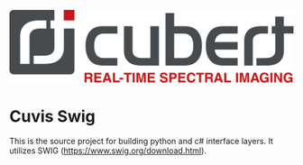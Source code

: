 ![image](https://raw.githubusercontent.com/cubert-hyperspectral/cuvis.sdk/main/branding/logo/banner.png)

# Cuvis Swig
This is the source project for building python and c# interface layers. It utilizes SWIG (https://www.swig.org/download.html).
